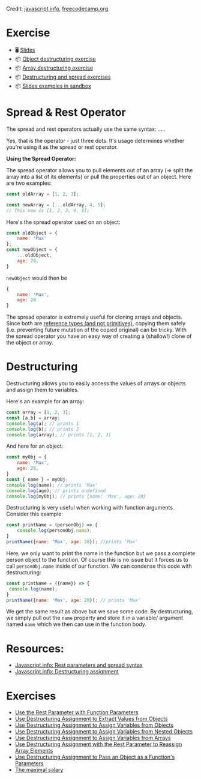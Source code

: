 Credit: [javascript.info](http://javascript.info), [freecodecamp.org](http://freecodecamp.org)

# Exercise
- 🖥  [Slides](https://docs.google.com/presentation/d/1SxWqPxy146xlfwiC_T1eJwssSmgoSGaudFY9zK85VOs)
- 📦 [Object destructuring exercise](https://codesandbox.io/s/object-destructuring-xlj5l?file=/src/App.js)
- 📦 [Array destructuring exercise](https://codesandbox.io/s/array-destructuring-335bk?file=/src/App.js)
- 📦 [Destructuring and spread exercises](https://codesandbox.io/s/js-for-react-destructuring-and-spread-d1of5)
- 📦 [Slides examples in sandbox](https://codesandbox.io/p/sandbox/priceless-sky-icjjit?file=%2FREADME.md)


# Spread & Rest Operator

The spread and rest operators actually use the same syntax: `...`

Yes, that is the operator - just three dots. It's usage determines whether you're using it as the spread or rest operator.

**Using the Spread Operator:**

The spread operator allows you to pull elements out of an array (=> split the array into a list of its elements) or pull the properties out of an object. Here are two examples:

```jsx
const oldArray = [1, 2, 3];
```

```jsx
const newArray = [...oldArray, 4, 5];
// This now is [1, 2, 3, 4, 5];
```

Here's the spread operator used on an object:

```jsx
const oldObject = {
	name: 'Max'
};
const newObject = {
	...oldObject,
	age: 28,
}
```

`newObject` would then be

```jsx
{
	name: 'Max',
	age: 28
}
```

The spread operator is extremely useful for cloning arrays and objects. Since both are [reference types (and not primitives)](https://www.youtube.com/watch?v=9ooYYRLdg_g&feature=youtu.be), copying them safely (i.e. preventing future mutation of the copied original) can be tricky. With the spread operator you have an easy way of creating a (shallow!) clone of the object or array.

# **Destructuring**

Destructuring allows you to easily access the values of arrays or objects and assign them to variables.

Here's an example for an array:

```jsx
const array = [1, 2, 3];
const [a,b] = array;
console.log(a); // prints 1
console.log(b); // prints 2
console.log(array); // prints [1, 2, 3]
```

And here for an object:

```jsx
const myObj = {
	name: 'Max',
	age: 28,
}
const { name } = myObj;
console.log(name); // prints 'Max'
console.log(age); // prints undefined
console.log(myObj); // prints {name: 'Max', age: 28}
```

Destructuring is very useful when working with function arguments. Consider this example:

```jsx
const printName = (personObj) => {
	console.log(personObj.name);
}
printName({name: 'Max', age: 28}); //prints 'Max'
```

Here, we only want to print the name in the function but we pass a complete person object to the function. Of course this is no issue but it forces us to call `personObj.name` inside of our function. We can condense this code with
destructuring:

```jsx
const printName = ({name}) => {
 console.log(name);
}
printName({name: 'Max', age: 28}); // prints 'Max'
```

We get the same result as above but we save some code. By destructuring, we simply pull out the `name` property and store it in a variable/ argument named `name` which we then can use in the function body.

# Resources:

- [Javascript.info: Rest parameters and spread syntax](https://javascript.info/rest-parameters-spread)
- [Javascript.info: Destructuring assignment](https://javascript.info/destructuring-assignment)

# Exercises

- [Use the Rest Parameter with Function Parameters](https://www.freecodecamp.org/learn/javascript-algorithms-and-data-structures/es6/use-the-rest-parameter-with-function-parameters)
- [Use Destructuring Assignment to Extract Values from Objects](https://www.freecodecamp.org/learn/javascript-algorithms-and-data-structures/es6/use-destructuring-assignment-to-extract-values-from-objects)
- [Use Destructuring Assignment to Assign Variables from Objects](https://www.freecodecamp.org/learn/javascript-algorithms-and-data-structures/es6/use-destructuring-assignment-to-assign-variables-from-objects)
- [Use Destructuring Assignment to Assign Variables from Nested Objects](https://www.freecodecamp.org/learn/javascript-algorithms-and-data-structures/es6/use-destructuring-assignment-to-assign-variables-from-nested-objects)
- [Use Destructuring Assignment to Assign Variables from Arrays](https://www.freecodecamp.org/learn/javascript-algorithms-and-data-structures/es6/use-destructuring-assignment-to-assign-variables-from-arrays)
- [Use Destructuring Assignment with the Rest Parameter to Reassign Array Elements](https://www.freecodecamp.org/learn/javascript-algorithms-and-data-structures/es6/use-destructuring-assignment-with-the-rest-parameter-to-reassign-array-elements)
- [Use Destructuring Assignment to Pass an Object as a Function's Parameters](https://www.freecodecamp.org/learn/javascript-algorithms-and-data-structures/es6/use-destructuring-assignment-to-pass-an-object-as-a-functions-parameters)
- [The maximal salary](https://javascript.info/task/max-salary)

